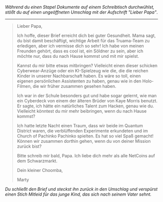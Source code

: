 _Während du einen Stapel Dokumente auf einem Schreibtisch durchwühlst, stößt du auf einen ungeöffneten Umschlag mit der Aufschrift "Lieber Papa"_.

---

> Lieber Papa,
>
> Ich hoffe, dieser Brief erreicht dich bei guter Gesundheit. Mama sagt, du bist damit beschäftigt, wichtige Arbeit für das Truama-Team zu erledigen, aber ich vermisse dich so sehr! Ich habe von meinen Freunden gehört, dass es cool ist, ein Söldner zu sein, aber ich möchte nur, dass du nach Hause kommst und mit mir spielst.
>
> Kannst du mir bitte etwas mitbringen? Vielleicht einen dieser schicken Cyberwear-Anzüge oder ein KI-Spielzeug wie die, die die reichen Kinder in unserer Nachbarschaft haben. Es wäre so toll, einen eigenen persönlichen Assistenten zu haben, genau wie in den Holo-Filmen, die wir früher zusammen gesehen haben.
>
> Ich war in der Schule besonders gut und habe sogar gelernt, wie man ein Cyberdeck von einem der älteren Brüder von Kaye Morris benutzt. Er sagte, ich hätte ein natürliches Talent zum Hacken, genau wie du. Vielleicht könntest du mir mehr beibringen, wenn du nach Hause kommst?
>
> Ich hatte letzte Nacht einen Traum, dass wir beide im Quantum District waren, die verblüffenden Experimente erkundeten und im Church of Pachinko Pachinko spielten. Es hat so viel Spaß gemacht! Können wir zusammen dorthin gehen, wenn du von deiner Mission zurück bist?
>
> Bitte schreib mir bald, Papa. Ich liebe dich mehr als alle NetCoins auf dem Schwarzmarkt.
>
> Dein kleiner Choomba,
>
> Marty

_Du schließt den Brief und steckst ihn zurück in den Umschlag und verspürst einen Stich Mitleid für das junge Kind, das sich nach seinem Vater sehnt._
